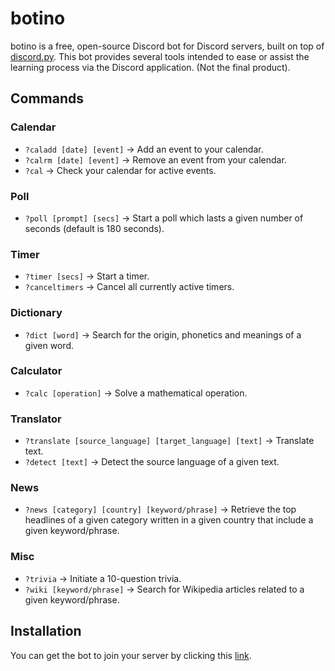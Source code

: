 # botino

botino is a free, open-source Discord bot for Discord servers, built on top of [discord.py](https://discordpy.readthedocs.io/en/stable/). This bot provides several tools intended to ease or assist the learning process via the Discord application. (Not the final product).

## Commands


### Calendar
- `?caladd [date] [event]` -> Add an event to your calendar.
- `?calrm [date] [event]` -> Remove an event from your calendar.
- `?cal` -> Check your calendar for active events.
### Poll
- `?poll [prompt] [secs]` -> Start a poll which lasts a given number of seconds (default is 180 seconds). 
### Timer
- `?timer [secs]` -> Start a timer.
- `?canceltimers` -> Cancel all currently active timers.
### Dictionary
- `?dict [word]` -> Search for the origin, phonetics and meanings of a given word.
### Calculator
- `?calc [operation]` -> Solve a mathematical operation.
### Translator
- `?translate [source_language] [target_language] [text]` -> Translate text.
- `?detect [text]` -> Detect the source language of a given text.
### News
- `?news [category] [country] [keyword/phrase]` -> Retrieve the top headlines of a given category written in a given country that include a given keyword/phrase.
### Misc
- `?trivia` -> Initiate a 10-question trivia.
- `?wiki [keyword/phrase]` -> Search for Wikipedia articles related to a given keyword/phrase.

## Installation

You can get the bot to join your server by clicking this [link](https://discord.com/api/oauth2/authorize?client_id=891571348709707786&permissions=8&scope=bot).
